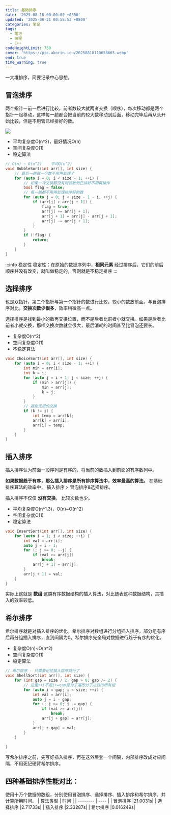 ```yaml
---
title: 基础排序
date: '2025-08-18 00:00:00 +0800'
updated: '2025-08-21 00:58:53 +0800'
categories: 笔记
tags:
  - 笔记
  - 编程
  - C++
codeHeightLimit: 750
cover: 'https://pic.akorin.icu/20250818110658665.webp'
end: true
time_warning: true
---
```


一大堆排序，简要记录中心思想。

<!-- more -->

## 冒泡排序

两个指针一前一后进行比较，前者数较大就两者交换（顺序），每次移动都是两个指针一起移动，这样每一趟都会把当前的较大数移动到后面，移动完毕后再从头开始比较，但是不用管已经排好的数。

![](https://pic.akorin.icu/20250818111128548.webp)

- 平均复杂度O(n^2)，最好情况O(n)
- 空间复杂度O(1)
- 稳定算法

```C++
// O(n) ~ O(n^2)    平均O(n^2)
void BubbleSort(int arr[], int size) {
    // 最后一趟就一个数不用再处理了
    for (auto i = 0; i < size - 1; ++i) {
        // 如果一次交换都没有则该数列已排好不用再操作
        bool flag = false;
        // 每一趟都不用再处理排序好的数
        for (auto j = 0; j < size - 1 - i; ++j) {
            if (arr[j] > arr[j + 1]) {
                flag = true;
                arr[j] += arr[j + 1];
                arr[j + 1] = arr[j] - arr[j + 1];
                arr[j] -= arr[j + 1];
            }
        }
        if (!flag) {
            return;
        }
    }
}
```

:::info 稳定性
 稳定性：在原始的数据序列中，**相同元素** 经过排序后，它们的前后顺序并没有改变，就叫做稳定的，否则就是不稳定排序
:::

## 选择排序

也是双指针，第二个指针与第一个指针的数进行比较，较小的数放前面。与冒泡排序对比，**交换次数少很多**，效率稍微高一点。

选择排序是找到最小的数再交换位置，而不是后者比前者小就交换。如果是后者比前者小就交换，那样交换次数就会很大，最后消耗的时间甚至比冒泡还要长。


- 复杂度O(n^2)
- 空间复杂度O(1)
- 不稳定算法

```C++
void ChoiceSort(int arr[], int size) {
    for (auto i = 0; i < size - 1; ++i) {
        int min = arr[i];
        int k = i;
        for (auto j = i + 1; j < size; ++j) {
            if (min > arr[j]) {
                min = arr[j];
                k = j;
            }
        }
        // 避免无用的交换
        if (k != i) {
            int temp = arr[k];
            arr[k] = arr[i];
            arr[i] = temp;
        }
    }
}
```

## 插入排序

插入排序认为前面一段序列是有序的，将当前的数插入到前面的有序数列中。

**如果数据趋于有序，那么插入排序是所有排序算法中，效率最高的算法。** 在基础排序算法的效率中， 插入排序 > 冒泡排序&选择排序。

插入排序不仅仅 **没有交换**， 比较次数也少。

- 平均复杂度O(n^1.3)，O(n)~O(n^2)
- 空间复杂度O(1)
- 稳定算法

```C++
void InsertSort(int arr[], int size) {
    for (auto i = 1; i < size; ++i) {
        int val = arr[i];
        auto j = i - 1;
        for (; j >= 0; --j) {
            if (val >= arr[j])
                break;
            arr[j + 1] = arr[j];
        }
        arr[j + 1] = val;
    }
}
```

实际上这就是 **数组** 这类有序数据结构的插入算法，对比链表这种数据结构，其插入的效率较低。

## 希尔排序

希尔排序就是对插入排序的优化。希尔排序对数组进行分组插入排序，部分组有序后再分组插入排序，直到间隔为0。希尔排序先全局对数据进行趋于有序的优化。

- 复杂度O(n)~O(n^2)
- 空间复杂度O(1)
- 稳定算法

```C++
// 希尔排序 - 只需要记住插入排序就行了
void ShellSort(int arr[], int size) {
    for (int gap = size / 2; gap > 0; gap /= 2) {
        // 这里++i不是i+=gap是为了遍历分了之后的所有组
        for (auto i = gap; i < size; ++i) {
            int val = arr[i];
            auto j = i - gap;
            for (; j >= 0; j -= gap) {
                if (val >= arr[j])
                    break;
                arr[j + gap] = arr[j];
            }
            arr[j + gap] = val;
        }
    }
    
}
```

写希尔排序之前，先写好插入排序，再在这外层套一个间隔，内部排序改成对应间隔，不用死记硬背希尔排序。

## 四种基础排序性能对比：
使用十万个数据的数组，分别使用冒泡排序、选择排序、插入排序和希尔排序，并计算所用时间。
| 算法类型 | 时间 |
| -------- | ---- |
| 冒泡排序 |21.0031s|
| 选择排序 |2.71733s|
| 插入排序 |2.33287s|
| 希尔排序 |0.016249s|

